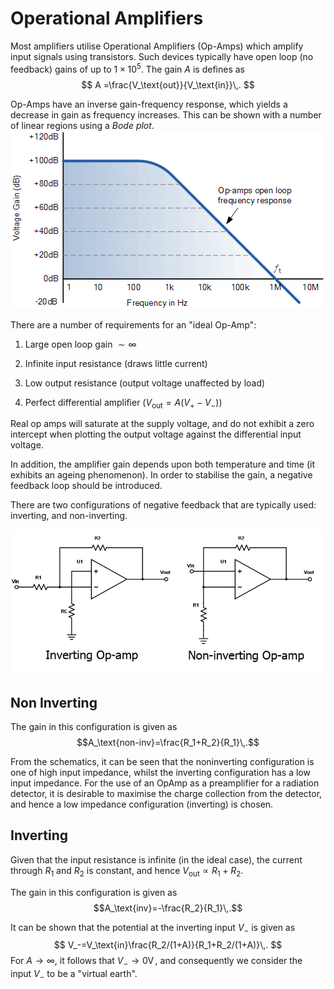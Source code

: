 Operational Amplifiers
======================
Most amplifiers utilise Operational Amplifiers (Op-Amps) which amplify
input signals using transistors. Such devices typically have open loop
(no feedback) gains of up to $1\times 10^5$. The gain $A$ is defines as
$$
A  =\frac{V_\text{out}}{V_\text{in}}\,.
$$

Op-Amps have an inverse gain-frequency response, which yields a decrease
in gain as frequency increases. This can be shown with a number of
linear regions using a *Bode plot*.
![Bode Plot](bode.gif)

There are a number of requirements for an "ideal Op-Amp":

1.  Large open loop gain $\sim \infty$

2.  Infinite input resistance (draws little current)

3.  Low output resistance (output voltage unaffected by load)

4.  Perfect differential amplifier ($V_\text{out}=A(V_{+}-V_{-})$)

Real op amps will saturate at the supply voltage, and do not exhibit a
zero intercept when plotting the output voltage against the differential
input voltage.

In addition, the amplifier gain depends upon both temperature and time
(it exhibits an ageing phenomenon). In order to stabilise the gain, a
negative feedback loop should be introduced.

There are two configurations of negative feedback that are typically
used: inverting, and non-inverting.

![Inverting and Non-Inverting Op Amp](invert_and_non_invert.webp)

Non Inverting
-------------
The gain in this configuration is given as
$$A_\text{non-inv}=\frac{R_1+R_2}{R_1}\,.$$

From the schematics, it can be seen that the noninverting configuration
is one of high input impedance, whilst the inverting configuration has a
low input impedance. For the use of an OpAmp as a preamplifier for a
radiation detector, it is desirable to maximise the charge collection
from the detector, and hence a low impedance configuration (inverting)
is chosen.

Inverting
---------
Given that the input resistance is infinite (in the ideal case), the current through $R_1$ and $R_2$ is constant, and hence $V_\text{out}\propto R_1+R_2$.

The gain in this configuration is given as
$$A_\text{inv}=-\frac{R_2}{R_1}\,.$$

It can be shown that the potential at the inverting input $V_-$ is given as
$$
    V_-=V_\text{in}\frac{R_2/(1+A)}{R_1+R_2/(1+A)}\,.
$$ 
For $A\rightarrow \infty$,
it follows that $V_-\rightarrow 0\operatorname{V}$, and consequently we
consider the input $V_-$ to be a "virtual earth".